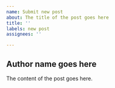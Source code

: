 ```yaml
---
name: Submit new post
about: The title of the post goes here
title: ''
labels: new post
assignees: ''

---
```


Author name goes here
------
The content of the post goes here.
